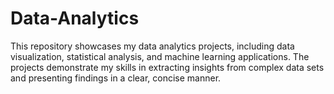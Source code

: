 # Data-Analytics
This repository showcases my data analytics projects, including data visualization, statistical analysis, and machine learning applications. The projects demonstrate my skills in extracting insights from complex data sets and presenting findings in a clear, concise manner.

